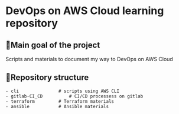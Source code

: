 # DevOps on AWS Cloud learning repository

## 📌Main goal of the project
Scripts and materials to document my way to DevOps on AWS Cloud

## 📁Repository structure
```
- cli				# scripts using AWS CLI
- gitlab-CI_CD			# CI/CD processess on gitlab
- terraform			# Terraform materials
- ansible			# Ansible materials
```
